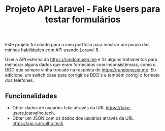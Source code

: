 <!DOCTYPE html>
<html>
  <head>
    <meta charset="UTF-8">
  </head>
  <body>
    <header>
      <h1>Projeto API Laravel - Fake Users para testar formulários</h1>
    </header>
    <div>
      <p>Este projeto foi criado para o meu portfolio para mostrar um pouco das minhas habilidades com API usando Laravel 8.</p>
      <p>Usei a API externa do <a href="https://randomuser.me">https://randomuser.me</a> e fiz alguns tratamentos para melhorar alguns dados que eram fornecidos com inconsistências, como o DDD que sempre vinha trocado na resposta do <a href="https://randomuser.me">https://randomuser.me</a>. Eu adicionei um switch case para corrigir os DDD's e também corrigi o formato dos telefones.</p>
      <h2>Funcionalidades</h2>
      <ul>
        <li>Obter dados de usuários fake através da URL <a href="https://fake-users.jcarvalho.tech">https://fake-users.jcarvalho.tech</a>.</li>
        <li>Obter um JSON com os dados dos usuários através da URL <a href="https://api.jcarvalho.tech">https://api.jcarvalho.tech</a>.</li>
      </ul>
    </div>
  </body>
</html>
